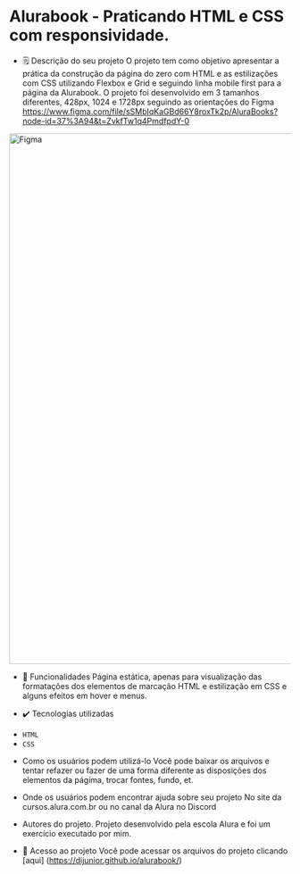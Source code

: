 # Alurabook - Praticando HTML e CSS com responsividade.


+ 🗒 Descrição do seu projeto
O projeto tem como objetivo apresentar a prática da construção da página do zero com HTML e as estilizações com CSS utilizando Flexbox e Grid e seguindo linha mobile first para a página da Alurabook.
O projeto foi desenvolvido em 3 tamanhos diferentes, 428px, 1024 e 1728px seguindo as orientações do Figma https://www.figma.com/file/sSMbIqKaGBd66Y8roxTk2p/AluraBooks?node-id=37%3A94&t=ZvkfTw1q4PmdfpdY-0
<img width="951" alt="Figma" src="https://user-images.githubusercontent.com/104791748/217086267-37258dd7-d24f-4d3d-89b4-0d0e8c07d70d.PNG">


+ 🔨 Funcionalidades
Página estática, apenas para visualização das formatações dos elementos de marcação HTML e estilização em CSS e alguns efeitos em hover e menus.

+ ✔️ Tecnologias utilizadas
- ``HTML``
- ``CSS``

+ Como os usuários podem utilizá-lo
Você pode baixar os arquivos e tentar refazer ou fazer de uma forma diferente as disposições dos elementos da págima, trocar fontes, fundo, et.

+ Onde os usuários podem encontrar ajuda sobre seu projeto
No site da cursos.alura.com.br ou no canal da Alura no Discord

+ Autores do projeto.
Projeto desenvolvido pela escola Alura e foi um exercício executado por mim.

+ 📁 Acesso ao projeto
Você pode acessar os arquivos do projeto clicando [aqui] (https://dijunior.github.io/alurabook/)
